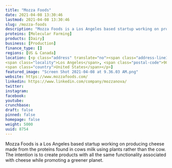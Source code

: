 ```yaml
---
title: "Mozza Foods"
date: 2021-04-08 13:30:46
lastmod: 2021-04-08 13:30:46
slug: /mozza-foods
description: "Mozza Foods is a Los Angeles based startup working on producing cheese made from the proteins found in cows milk using plants rather than the cow. The intention is to create products with all the same functionality associated with cheese while promoting a greener planet."
proteins: [Molecular Farming]
products: [Dairy]
business: [Production]
finance_type: []
regions: [US & Canada]
location: [<p class="address" translate="no"><span class="address-line1">South Pecan Street</span><br>
<span class="locality">Los Angeles</span>, <span class="postal-code">90033</span><br>
<span class="country">United States</span></p>]
featured_image: "Screen Shot 2021-04-08 at 9.36.03 AM.png"
website: https://www.mozzafoods.com/
linkedin: https://www.linkedin.com/company/mozzanova/
twitter: 
instagram: 
facebook: 
youtube: 
crunchbase: 
draft: false
pinned: false
homepage: false
weight: 5000
uuid: 8754
---
```

Mozza Foods is a Los Angeles based startup working on producing cheese made from the proteins found in cows milk using plants rather than the cow. The intention is to create products with all the same functionality associated with cheese while promoting a greener planet.
